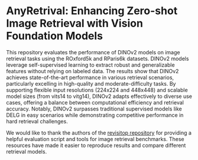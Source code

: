 # AnyRetrival: Enhancing Zero-shot Image Retrieval with Vision Foundation Models


This repository evaluates the performance of DINOv2 models on image retrieval tasks using the ROxford5k and RParis6k datasets. DINOv2 models leverage self-supervised learning to extract robust and generalizable features without relying on labeled data. The results show that DINOv2 achieves state-of-the-art performance in various retrieval scenarios, particularly excelling in high-quality and moderate-difficulty tasks. By supporting flexible input resolutions (224x224 and 448x448) and scalable model sizes (from vits14 to vitg14), DINOv2 adapts effectively to diverse use cases, offering a balance between computational efficiency and retrieval accuracy. Notably, DINOv2 surpasses traditional supervised models like DELG in easy scenarios while demonstrating competitive performance in hard retrieval challenges.


We would like to thank the authors of the [revisitop repository](https://github.com/filipradenovic/revisitop) for providing a helpful evaluation script and tools for image retrieval benchmarks. These resources have made it easier to reproduce results and compare different retrieval models.
